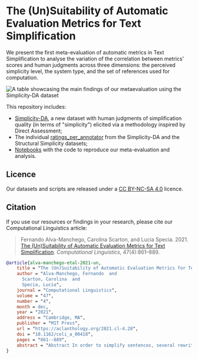 # The (Un)Suitability of Automatic Evaluation Metrics for Text Simplification

We present the first meta-evaluation of automatic metrics in Text Simplification to analyse the variation of the correlation between metrics’ scores and human judgments across three dimensions: the perceived simplicity level, the system type, and the set of references used for computation.


![A table showcasing the main findings of our metaevaluation using the Simplicity-DA dataset](https://user-images.githubusercontent.com/2760680/181297857-14cdd48a-0d9d-4bf1-9dee-0a7df505ec81.png)


This repository includes:

- [Simplicity-DA](simplicity_DA.csv), a new dataset with human judgments of simplification quality (in terms of "simplicity") elicited via a methodology inspired by Direct Assessment;
- The individual [ratings_per_annotator](/ratings_per_annotator/) from the Simplicity-DA and the Structural Simplicity datasets;
- [Notebooks](notebooks) with the code to reproduce our meta-evaluation and analysis.

## Licence

Our datasets and scripts are released under a [CC BY-NC-SA 4.0](https://creativecommons.org/licenses/by-nc-sa/4.0/) licence.

## Citation

If you use our resources or findings in your research, please cite our Computational Linguistics article:

> Fernando Alva-Manchego, Carolina Scarton, and Lucia Specia. 2021. [The (Un)Suitability of Automatic Evaluation Metrics for Text Simplification](https://aclanthology.org/2021.cl-4.28/). *Computational Linguistics*, 47(4):861–889.

```BibTeX
@article{alva-manchego-etal-2021-un,
    title = "The (Un)Suitability of Automatic Evaluation Metrics for Text Simplification",
    author = "Alva-Manchego, Fernando  and
      Scarton, Carolina  and
      Specia, Lucia",
    journal = "Computational Linguistics",
    volume = "47",
    number = "4",
    month = dec,
    year = "2021",
    address = "Cambridge, MA",
    publisher = "MIT Press",
    url = "https://aclanthology.org/2021.cl-4.28",
    doi = "10.1162/coli_a_00418",
    pages = "861--889",
    abstract = "Abstract In order to simplify sentences, several rewriting operations can be performed, such as replacing complex words per simpler synonyms, deleting unnecessary information, and splitting long sentences. Despite this multi-operation nature, evaluation of automatic simplification systems relies on metrics that moderately correlate with human judgments on the simplicity achieved by executing specific operations (e.g., simplicity gain based on lexical replacements). In this article, we investigate how well existing metrics can assess sentence-level simplifications where multiple operations may have been applied and which, therefore, require more general simplicity judgments. For that, we first collect a new and more reliable data set for evaluating the correlation of metrics and human judgments of overall simplicity. Second, we conduct the first meta-evaluation of automatic metrics in Text Simplification, using our new data set (and other existing data) to analyze the variation of the correlation between metrics{'} scores and human judgments across three dimensions: the perceived simplicity level, the system type, and the set of references used for computation. We show that these three aspects affect the correlations and, in particular, highlight the limitations of commonly used operation-specific metrics. Finally, based on our findings, we propose a set of recommendations for automatic evaluation of multi-operation simplifications, suggesting which metrics to compute and how to interpret their scores.",
}
```
